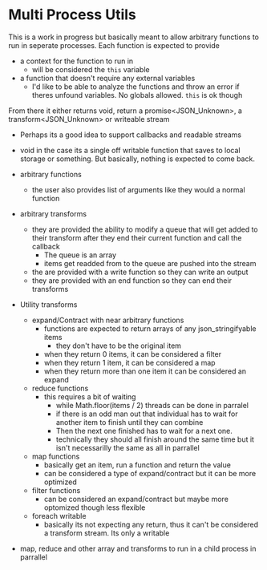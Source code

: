 # Multi Process Utils

This is a work in progress but basically meant to allow arbitrary functions to run in seperate processes. Each function is expected to provide

- a context for the function to run in
  - will be considered the `this` variable
- a function that doesn't require any external variables
  - I'd like to be able to analyze the functions and throw an error if theres unfound variables. No globals allowed. `this` is ok though

From there it either returns void, return a promise<JSON_Unknown>, a transform<JSON_Unknown> or writeable stream
- Perhaps its a good idea to support callbacks and readable streams
- void in the case its a single off writable function that saves to local storage or something. But basically, nothing is expected to come back.

- arbitrary functions
  - the user also provides list of arguments like they would a normal function
- arbitrary transforms
  - they are provided the ability to modify a queue that will get added to their transform after they end their current function and call the callback
    - The queue is an array
    - items get readded from to the queue are pushed into the stream
  - the are provided with a write function so they can write an output
  - they are provided with an end function so they can end their transforms
- Utility transforms
  - expand/Contract with near arbitrary functions
    - functions are expected to return arrays of any json_stringifyable items
      - they don't have to be the original item
    - when they return 0 items, it can be considered a filter
    - when they return 1 item, it can be considered a map
    - when they return more than one item it can be considered an expand
  - reduce functions
    - this requires a bit of waiting
      - while Math.floor(items / 2) threads can be done in parralel
      - if there is an odd man out that individual has to wait for another item to finish until they can combine
      - Then the next one finished has to wait for a next one.
      - technically they should all finish around the same time but it isn't necessarilly the same as all in parrallel
  - map functions
    - basically get an item, run a function and return the value
    - can be considered a type of expand/contract but it can be more optimized
  - filter functions
    - can be considered an expand/contract but maybe more optomized though less flexible
  - foreach writable
    - basically its not expecting any return, thus it can't be considered a transform stream. Its only a writable
- map, reduce and other array and transforms to run in a child process in parrallel
